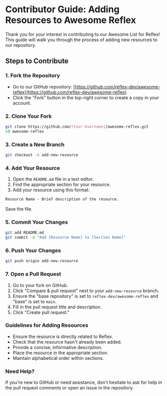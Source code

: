 # Contributor Guide: Adding Resources to Awesome Reflex

Thank you for your interest in contributing to our Awesome List for Reflex! This guide will walk you through the process of adding new resources to our repository.

## Steps to Contribute

### 1. Fork the Repository

- Go to our GitHub repository: [https://github.com/reflex-dev/awesome-reflex](https://github.com/reflex-dev/awesome-reflex)
- Click the "Fork" button in the top-right corner to create a copy in your account.

### 2. Clone Your Fork

```bash
git clone https://github.com/[Your-Username]/awesome-reflex.git
cd awesome-reflex
```

### 3. Create a New Branch

```bash
git checkout -b add-new-resource
```

### 4. Add Your Resource

1. Open the `README.md` file in a text editor.
1. Find the appropriate section for your resource.
1. Add your resource using this format:

```markdown
Resource Name - Brief description of the resource.
```

Save the file.

### 5. Commit Your Changes

```bash
git add README.md
git commit -m "Add [Resource Name] to [Section Name]"
```

### 6. Push Your Changes

```bash
git push origin add-new-resource
```

### 7. Open a Pull Request

1. Go to your fork on GitHub.
1. Click "Compare & pull request" next to your `add-new-resource` branch.
1. Ensure the "base repository" is set to `reflex-dev/awesome-reflex` and "base" is set to `main`.
1. Fill in the pull request title and description.
1. Click "Create pull request."

### Guidelines for Adding Resources

- Ensure the resource is directly related to Reflex.
- Check that the resource hasn't already been added.
- Provide a concise, informative description.
- Place the resource in the appropriate section.
- Maintain alphabetical order within sections.

### Need Help?

If you're new to GitHub or need assistance, don't hesitate to ask for help in the pull request comments or open an issue in the repository.
